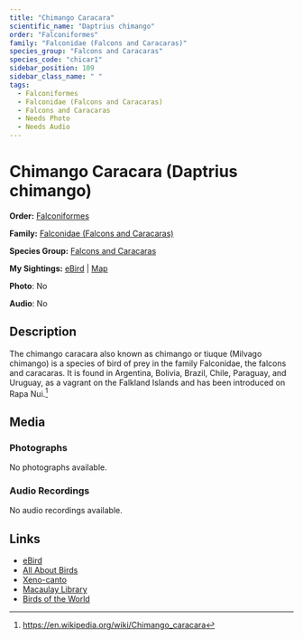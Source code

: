 ```yaml
---
title: "Chimango Caracara"
scientific_name: "Daptrius chimango"
order: "Falconiformes"
family: "Falconidae (Falcons and Caracaras)"
species_group: "Falcons and Caracaras"
species_code: "chicar1"
sidebar_position: 109
sidebar_class_name: " "
tags: 
  - Falconiformes
  - Falconidae (Falcons and Caracaras)
  - Falcons and Caracaras
  - Needs Photo
  - Needs Audio
---
```


# Chimango Caracara (Daptrius chimango)

**Order:** [Falconiformes](/tags/falconiformes)

**Family:** [Falconidae (Falcons and Caracaras)](/tags/falconidae-falcons-and-caracaras)

**Species Group:** [Falcons and Caracaras](/tags/falcons-and-caracaras)

**My Sightings:** [eBird](https://ebird.org/lifelist?r=world&time=life&spp=chicar1) | [Map](/map?species_code=chicar1)

**Photo**: No 

**Audio**: No

## Description
The chimango caracara also known as chimango or tiuque (Milvago chimango) is a species of bird of prey in the family Falconidae, the falcons and caracaras. It is found in Argentina, Bolivia, Brazil, Chile, Paraguay, and Uruguay, as a vagrant on the Falkland Islands and has been introduced on Rapa Nui.[^1]

[^1]: https://en.wikipedia.org/wiki/Chimango_caracara

## Media
### Photographs
No photographs available.

### Audio Recordings
No audio recordings available.

## Links
* [eBird](https://ebird.org/species/chicar1) 
* [All About Birds](https://www.allaboutbirds.org/guide/chicar1) 
* [Xeno-canto](https://www.xeno-canto.org/species/daptrius-chimango) 
* [Macaulay Library](https://search.macaulaylibrary.org/catalog?taxonCode=chicar1&sort=rating_rank_desc)
* [Birds of the World](https://birdsoftheworld.org/bow/species/chicar1)
